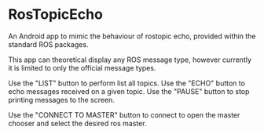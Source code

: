 # RosTopicEcho

An Android app to mimic the behaviour of rostopic echo, provided within the standard ROS packages.

This app can theoretical display any ROS message type, however currently it is limited to only the 
official message types.  

Use the "LIST" button to perform list all topics.
Use the "ECHO" button to echo messages received on a given topic.
Use the "PAUSE" button to stop printing messages to the screen.

Use the "CONNECT TO MASTER" button to connect to open the master chooser and select the 
desired ros master. 